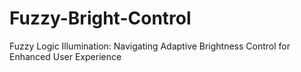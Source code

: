 # Fuzzy-Bright-Control
Fuzzy Logic Illumination: Navigating Adaptive Brightness Control for Enhanced User Experience

